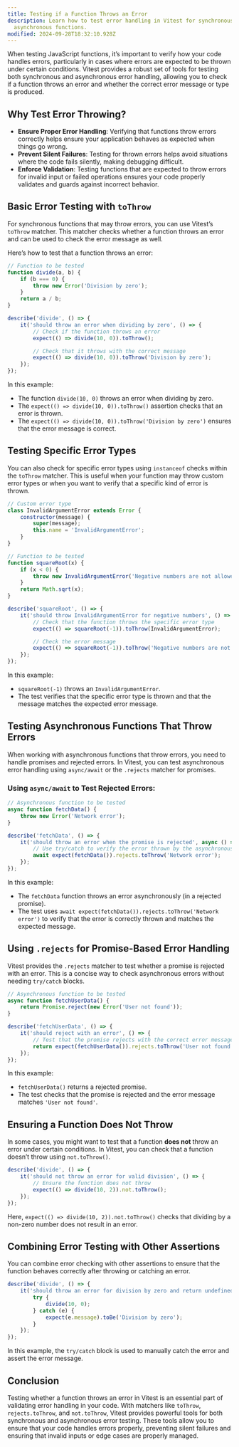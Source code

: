 ```yaml
---
title: Testing if a Function Throws an Error
description: Learn how to test error handling in Vitest for synchronous and
  asynchronous functions.
modified: 2024-09-28T18:32:10.928Z
---
```


When testing JavaScript functions, it’s important to verify how your code handles errors, particularly in cases where errors are expected to be thrown under certain conditions. Vitest provides a robust set of tools for testing both synchronous and asynchronous error handling, allowing you to check if a function throws an error and whether the correct error message or type is produced.

## Why Test Error Throwing?

- **Ensure Proper Error Handling**: Verifying that functions throw errors correctly helps ensure your application behaves as expected when things go wrong.
- **Prevent Silent Failures**: Testing for thrown errors helps avoid situations where the code fails silently, making debugging difficult.
- **Enforce Validation**: Testing functions that are expected to throw errors for invalid input or failed operations ensures your code properly validates and guards against incorrect behavior.

## Basic Error Testing with `toThrow`

For synchronous functions that may throw errors, you can use Vitest’s `toThrow` matcher. This matcher checks whether a function throws an error and can be used to check the error message as well.

Here’s how to test that a function throws an error:

```js
// Function to be tested
function divide(a, b) {
	if (b === 0) {
		throw new Error('Division by zero');
	}
	return a / b;
}

describe('divide', () => {
	it('should throw an error when dividing by zero', () => {
		// Check if the function throws an error
		expect(() => divide(10, 0)).toThrow();

		// Check that it throws with the correct message
		expect(() => divide(10, 0)).toThrow('Division by zero');
	});
});
```

In this example:

- The function `divide(10, 0)` throws an error when dividing by zero.
- The `expect(() => divide(10, 0)).toThrow()` assertion checks that an error is thrown.
- The `expect(() => divide(10, 0)).toThrow('Division by zero')` ensures that the error message is correct.

## Testing Specific Error Types

You can also check for specific error types using `instanceof` checks within the `toThrow` matcher. This is useful when your function may throw custom error types or when you want to verify that a specific kind of error is thrown.

```js
// Custom error type
class InvalidArgumentError extends Error {
	constructor(message) {
		super(message);
		this.name = 'InvalidArgumentError';
	}
}

// Function to be tested
function squareRoot(x) {
	if (x < 0) {
		throw new InvalidArgumentError('Negative numbers are not allowed');
	}
	return Math.sqrt(x);
}

describe('squareRoot', () => {
	it('should throw InvalidArgumentError for negative numbers', () => {
		// Check that the function throws the specific error type
		expect(() => squareRoot(-1)).toThrow(InvalidArgumentError);

		// Check the error message
		expect(() => squareRoot(-1)).toThrow('Negative numbers are not allowed');
	});
});
```

In this example:

- `squareRoot(-1)` throws an `InvalidArgumentError`.
- The test verifies that the specific error type is thrown and that the message matches the expected error message.

## Testing Asynchronous Functions That Throw Errors

When working with asynchronous functions that throw errors, you need to handle promises and rejected errors. In Vitest, you can test asynchronous error handling using `async/await` or the `.rejects` matcher for promises.

### Using `async/await` to Test Rejected Errors:

```js
// Asynchronous function to be tested
async function fetchData() {
	throw new Error('Network error');
}

describe('fetchData', () => {
	it('should throw an error when the promise is rejected', async () => {
		// Use try/catch to verify the error thrown by the asynchronous function
		await expect(fetchData()).rejects.toThrow('Network error');
	});
});
```

In this example:

- The `fetchData` function throws an error asynchronously (in a rejected promise).
- The test uses `await expect(fetchData()).rejects.toThrow('Network error')` to verify that the error is correctly thrown and matches the expected message.

## Using `.rejects` for Promise-Based Error Handling

Vitest provides the `.rejects` matcher to test whether a promise is rejected with an error. This is a concise way to check asynchronous errors without needing `try/catch` blocks.

```js
// Asynchronous function to be tested
async function fetchUserData() {
	return Promise.reject(new Error('User not found'));
}

describe('fetchUserData', () => {
	it('should reject with an error', () => {
		// Test that the promise rejects with the correct error message
		return expect(fetchUserData()).rejects.toThrow('User not found');
	});
});
```

In this example:

- `fetchUserData()` returns a rejected promise.
- The test checks that the promise is rejected and the error message matches `'User not found'`.

## Ensuring a Function Does Not Throw

In some cases, you might want to test that a function **does not** throw an error under certain conditions. In Vitest, you can check that a function doesn’t throw using `not.toThrow()`.

```js
describe('divide', () => {
	it('should not throw an error for valid division', () => {
		// Ensure the function does not throw
		expect(() => divide(10, 2)).not.toThrow();
	});
});
```

Here, `expect(() => divide(10, 2)).not.toThrow()` checks that dividing by a non-zero number does not result in an error.

## Combining Error Testing with Other Assertions

You can combine error checking with other assertions to ensure that the function behaves correctly after throwing or catching an error.

```js
describe('divide', () => {
	it('should throw an error for division by zero and return undefined', () => {
		try {
			divide(10, 0);
		} catch (e) {
			expect(e.message).toBe('Division by zero');
		}
	});
});
```

In this example, the `try/catch` block is used to manually catch the error and assert the error message.

## Conclusion

Testing whether a function throws an error in Vitest is an essential part of validating error handling in your code. With matchers like `toThrow`, `rejects.toThrow`, and `not.toThrow`, Vitest provides powerful tools for both synchronous and asynchronous error testing. These tools allow you to ensure that your code handles errors properly, preventing silent failures and ensuring that invalid inputs or edge cases are properly managed.

```ts
```

